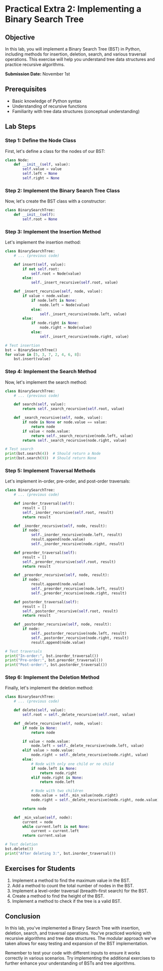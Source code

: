 # Practical Extra 2: Implementing a Binary Search Tree

## Objective
In this lab, you will implement a Binary Search Tree (BST) in Python, including methods for insertion, deletion, search, and various traversal operations. This exercise will help you understand tree data structures and practice recursive algorithms.

**Submission Date:** November 1st

## Prerequisites
- Basic knowledge of Python syntax
- Understanding of recursive functions
- Familiarity with tree data structures (conceptual understanding)

## Lab Steps

### Step 1: Define the Node Class

First, let's define a class for the nodes of our BST:

```python
class Node:
    def __init__(self, value):
        self.value = value
        self.left = None
        self.right = None
```

### Step 2: Implement the Binary Search Tree Class

Now, let's create the BST class with a constructor:

```python
class BinarySearchTree:
    def __init__(self):
        self.root = None
```

### Step 3: Implement the Insertion Method

Let's implement the insertion method:

```python
class BinarySearchTree:
    # ... (previous code)

    def insert(self, value):
        if not self.root:
            self.root = Node(value)
        else:
            self._insert_recursive(self.root, value)

    def _insert_recursive(self, node, value):
        if value < node.value:
            if node.left is None:
                node.left = Node(value)
            else:
                self._insert_recursive(node.left, value)
        else:
            if node.right is None:
                node.right = Node(value)
            else:
                self._insert_recursive(node.right, value)

# Test insertion
bst = BinarySearchTree()
for value in [5, 3, 7, 2, 4, 6, 8]:
    bst.insert(value)
```

### Step 4: Implement the Search Method

Now, let's implement the search method:

```python
class BinarySearchTree:
    # ... (previous code)

    def search(self, value):
        return self._search_recursive(self.root, value)

    def _search_recursive(self, node, value):
        if node is None or node.value == value:
            return node
        if value < node.value:
            return self._search_recursive(node.left, value)
        return self._search_recursive(node.right, value)

# Test search
print(bst.search(4))  # Should return a Node
print(bst.search(9))  # Should return None
```

### Step 5: Implement Traversal Methods

Let's implement in-order, pre-order, and post-order traversals:

```python
class BinarySearchTree:
    # ... (previous code)

    def inorder_traversal(self):
        result = []
        self._inorder_recursive(self.root, result)
        return result

    def _inorder_recursive(self, node, result):
        if node:
            self._inorder_recursive(node.left, result)
            result.append(node.value)
            self._inorder_recursive(node.right, result)

    def preorder_traversal(self):
        result = []
        self._preorder_recursive(self.root, result)
        return result

    def _preorder_recursive(self, node, result):
        if node:
            result.append(node.value)
            self._preorder_recursive(node.left, result)
            self._preorder_recursive(node.right, result)

    def postorder_traversal(self):
        result = []
        self._postorder_recursive(self.root, result)
        return result

    def _postorder_recursive(self, node, result):
        if node:
            self._postorder_recursive(node.left, result)
            self._postorder_recursive(node.right, result)
            result.append(node.value)

# Test traversals
print("In-order:", bst.inorder_traversal())
print("Pre-order:", bst.preorder_traversal())
print("Post-order:", bst.postorder_traversal())
```

### Step 6: Implement the Deletion Method

Finally, let's implement the deletion method:

```python
class BinarySearchTree:
    # ... (previous code)

    def delete(self, value):
        self.root = self._delete_recursive(self.root, value)

    def _delete_recursive(self, node, value):
        if node is None:
            return node

        if value < node.value:
            node.left = self._delete_recursive(node.left, value)
        elif value > node.value:
            node.right = self._delete_recursive(node.right, value)
        else:
            # Node with only one child or no child
            if node.left is None:
                return node.right
            elif node.right is None:
                return node.left

            # Node with two children
            node.value = self._min_value(node.right)
            node.right = self._delete_recursive(node.right, node.value)

        return node

    def _min_value(self, node):
        current = node
        while current.left is not None:
            current = current.left
        return current.value

# Test deletion
bst.delete(3)
print("After deleting 3:", bst.inorder_traversal())
```

## Exercises for Students

1. Implement a method to find the maximum value in the BST.
2. Add a method to count the total number of nodes in the BST.
3. Implement a level-order traversal (breadth-first search) for the BST.
4. Create a method to find the height of the BST.
5. Implement a method to check if the tree is a valid BST.

## Conclusion

In this lab, you've implemented a Binary Search Tree with insertion, deletion, search, and traversal operations. You've practiced working with recursive algorithms and tree data structures. The modular approach we've taken allows for easy testing and expansion of the BST implementation.

Remember to test your code with different inputs to ensure it works correctly in various scenarios. Try implementing the additional exercises to further enhance your understanding of BSTs and tree algorithms.
